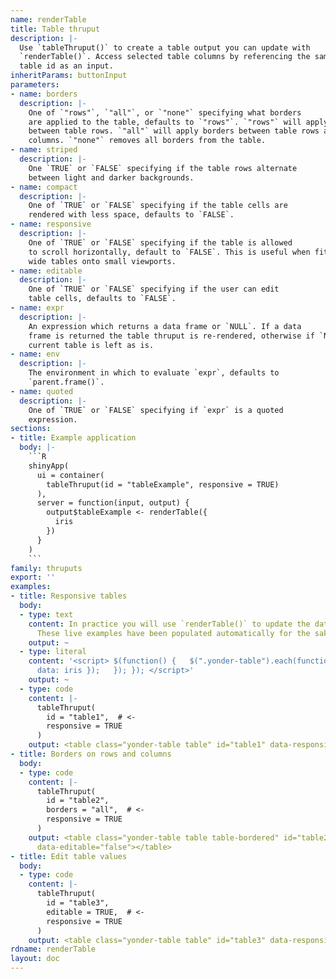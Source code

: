 ```yaml
---
name: renderTable
title: Table thruput
description: |-
  Use `tableThruput()` to create a table output you can update with
  `renderTable()`. Access selected table columns by referencing the same
  table id as an input.
inheritParams: buttonInput
parameters:
- name: borders
  description: |-
    One of `"rows"`, `"all"`, or `"none"` specifying what borders
    are applied to the table, defaults to `"rows"`. `"rows"` will apply borders
    between table rows. `"all"` will apply borders between table rows and
    columns. `"none"` removes all borders from the table.
- name: striped
  description: |-
    One `TRUE` or `FALSE` specifying if the table rows alternate
    between light and darker backgrounds.
- name: compact
  description: |-
    One of `TRUE` or `FALSE` specifying if the table cells are
    rendered with less space, defaults to `FALSE`.
- name: responsive
  description: |-
    One of `TRUE` or `FALSE` specifying if the table is allowed
    to scroll horizontally, default to `FALSE`. This is useful when fitting
    wide tables onto small viewports.
- name: editable
  description: |-
    One of `TRUE` or `FALSE` specifying if the user can edit
    table cells, defaults to `FALSE`.
- name: expr
  description: |-
    An expression which returns a data frame or `NULL`. If a data
    frame is returned the table thruput is re-rendered, otherwise if `NULL` the
    current table is left as is.
- name: env
  description: |-
    The environment in which to evaluate `expr`, defaults to
    `parent.frame()`.
- name: quoted
  description: |-
    One of `TRUE` or `FALSE` specifying if `expr` is a quoted
    expression.
sections:
- title: Example application
  body: |-
    ```R
    shinyApp(
      ui = container(
        tableThruput(id = "tableExample", responsive = TRUE)
      ),
      server = function(input, output) {
        output$tableExample <- renderTable({
          iris
        })
      }
    )
    ```
family: thruputs
export: ''
examples:
- title: Responsive tables
  body:
  - type: text
    content: In practice you will use `renderTable()` to update the data in a table.
      These live examples have been populated automatically for the sake of the demo.
    output: ~
  - type: literal
    content: '<script> $(function() {   $(".yonder-table").each(function() {     $(this).table({
      data: iris });   }); }); </script>'
    output: ~
  - type: code
    content: |-
      tableThruput(
        id = "table1",  # <-
        responsive = TRUE
      )
    output: <table class="yonder-table table" id="table1" data-responsive="true" data-editable="false"></table>
- title: Borders on rows and columns
  body:
  - type: code
    content: |-
      tableThruput(
        id = "table2",
        borders = "all",  # <-
        responsive = TRUE
      )
    output: <table class="yonder-table table table-bordered" id="table2" data-responsive="true"
      data-editable="false"></table>
- title: Edit table values
  body:
  - type: code
    content: |-
      tableThruput(
        id = "table3",
        editable = TRUE,  # <-
        responsive = TRUE
      )
    output: <table class="yonder-table table" id="table3" data-responsive="true" data-editable="true"></table>
rdname: renderTable
layout: doc
---
```

